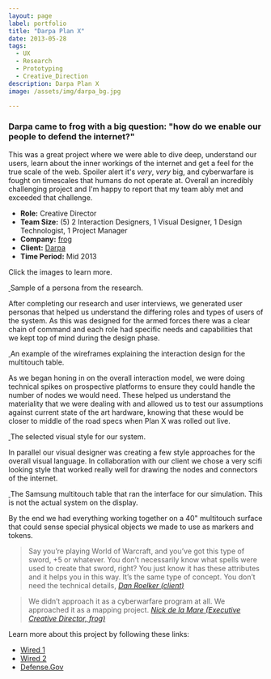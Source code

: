 ```yaml
---
layout: page
label: portfolio
title: "Darpa Plan X"
date: 2013-05-28
tags:
  - UX
  - Research
  - Prototyping
  - Creative_Direction
description: Darpa Plan X
image: /assets/img/darpa_bg.jpg

---
```


### Darpa came to frog with a big question: "how do we enable our people to defend the internet?" 

This was a great project where we were able to dive deep, understand our users, learn about the inner workings of the internet and get a feel for the true scale of the web. Spoiler alert it's *very*, *very* big, and cyberwarfare is fought on timescales that humans do not operate at. Overall an incredibly challenging project and I'm happy to report that my team ably met and exceeded that challenge. 

+ **Role:** Creative Director
+ **Team Size:** (5) 2 Interaction Designers, 1 Visual Designer, 1 Design Technologist, 1 Project Manager
+ **Company:** [frog](https://www.frogdesign.com)
+ **Client:** [Darpa](http://www.darpa.mil)
+ **Time Period:** Mid 2013

Click the images to learn more. 

<a href="/assets/img/darpa_img1.jpg" data-fancybox="gallery" data-caption="Sample of a persona from the research.">
  <img src="/assets/img/darpa_img1.jpg" alt="" />
</a>
Sample of a persona from the research.

After completing our research and user interviews, we generated user personas that helped us understand the differing roles and types of users of the system. As this was designed for the armed forces there was a clear chain of command and each role had specific needs and capabilities that we kept top of mind during the design phase.  

<a href="/assets/img/darpa_img2.jpg" data-fancybox="gallery" data-caption="An example of the wireframes explaining the interaction design for the multitouch table.">
  <img src="/assets/img/darpa_img2.jpg" alt="" />
</a>
An example of the wireframes explaining the interaction design for the multitouch table.

As we began honing in on the overall interaction model, we were doing technical spikes on prospective platforms to ensure they could handle the number of nodes we would need. These helped us understand the materiality that we were dealing with and allowed us to test our assumptions against current state of the art hardware, knowing that these would be closer to middle of the road specs when Plan X was rolled out live.  

<a href="/assets/img/darpa_img3.jpg" data-fancybox="gallery" data-caption="The selected visual style for our system.">
  <img src="/assets/img/darpa_img3.jpg" alt="" />
</a>
The selected visual style for our system.


In parallel our visual designer was creating a few style approaches for the overall visual language. In collaboration with our client we chose a very scifi looking style that worked really well for drawing the nodes and connectors of the internet. 


<a href="/assets/img/darpa_img4.jpg" data-fancybox="gallery" data-caption="The Samsung multitouch table that ran the interface for our simulation. This is not the actual system on the display.">
  <img src="/assets/img/darpa_img4.jpg" alt="" />
</a>
The Samsung multitouch table that ran the interface for our simulation. This is not the actual system on the display.

By the end we had everything working together on a 40" multitouch surface that could sense special physical objects we made to use as markers and tokens. 

<blockquote>
  Say you’re playing World of Warcraft, and you’ve got this type of sword, +5 or whatever. You don’t necessarily know what spells were used to create that sword, right? You just know it has these attributes and it helps you in this way. It’s the same type of concept. You don’t need the technical details,
  <cite><a href="https://www.linkedin.com/in/daniel-roelker-1019224/">Dan Roelker (client)</a></cite>
</blockquote>

<blockquote>
  We didn’t approach it as a cyberwarfare program at all. We approached it as a mapping project.
  <cite><a href="https://www.linkedin.com/in/nickdelamare">Nick de la Mare (Executive Creative Director, frog)</a></cite>
</blockquote>

Learn more about this project by following these links: 
* [Wired 1](https://www.wired.com/2013/05/pentagon-cyberwar-angry-birds/)
* [Wired 2](https://www.wired.com/2014/05/darpa-is-using-oculus-rift-to-prep-for-cyberwar/)
* [Defense.Gov](https://www.defense.gov/News/Article/Article/758219/darpas-plan-x-gives-military-operators-a-place-to-wage-cyber-warfare)